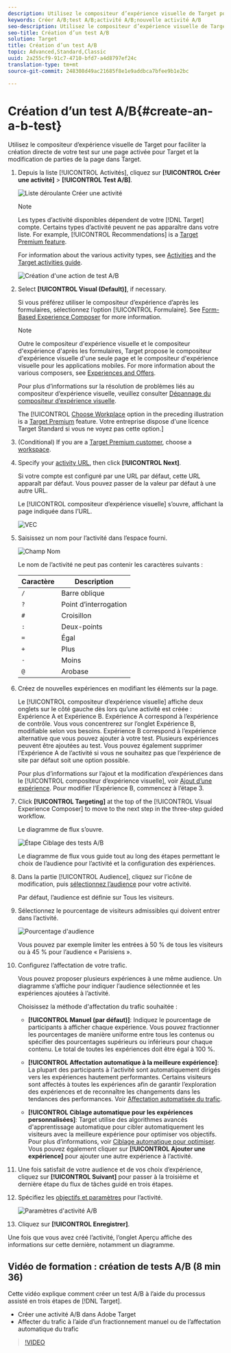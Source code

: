 ```yaml
---
description: Utilisez le compositeur d’expérience visuelle de Target pour faciliter la création directe de votre test sur une page activée pour Target et la modification de parties de la page dans Target.
keywords: Créer A/B;test A/B;activité A/B;nouvelle activité A/B
seo-description: Utilisez le compositeur d’expérience visuelle de Target pour faciliter la création directe de votre test sur une page activée pour Target et la modification de parties de la page dans Target.
seo-title: Création d’un test A/B
solution: Target
title: Création d’un test A/B
topic: Advanced,Standard,Classic
uuid: 2a255cf9-91c7-4710-bfd7-a4d8797ef24c
translation-type: tm+mt
source-git-commit: 248308d49ac21685f8e1e9addbca7bfee9b1e2bc

---
```



# Création d’un test A/B{#create-an-a-b-test}

Utilisez le compositeur d’expérience visuelle de Target pour faciliter la création directe de votre test sur une page activée pour Target et la modification de parties de la page dans Target.

1. Depuis la liste [!UICONTROL Activités], cliquez sur **[!UICONTROL Créer une activité]** &gt; **[!UICONTROL Test A/B]**.

   ![Liste déroulante Créer une activité](/help/c-activities/t-test-ab/t-test-create-ab/assets/ab_select-new.png)

   >[!NOTE]
   >
   >Les types d’activité disponibles dépendent de votre [!DNL Target] compte. Certains types d’activité peuvent ne pas apparaître dans votre liste. For example, [!UICONTROL Recommendations] is a [Target Premium feature](/help/c-intro/intro.md#premium).
   >
   >For information about the various activity types, see [Activities](../../../c-activities/activities.md#concept_D317A95A1AB54674BA7AB65C7985BA03) and the [Target activities guide](/help/c-activities/target-activities-guide.md).

   ![Création d'une action de test A/B](/help/c-activities/t-test-ab/t-test-create-ab/assets/create-ab.png)

1. Select **[!UICONTROL Visual (Default)]**, if necessary.

   Si vous préférez utiliser le compositeur d’expérience d’après les formulaires, sélectionnez l’option [!UICONTROL Formulaire]. See [Form-Based Experience Composer](/help/c-experiences/form-experience-composer.md) for more information.

   >[!NOTE]
   >
   >Outre le compositeur d'expérience visuelle et le compositeur d'expérience d'après les formulaires, Target propose le compositeur d'expérience visuelle d'une seule page et le compositeur d'expérience visuelle pour les applications mobiles. For more information about the various composers, see [Experiences and Offers](/help/c-experiences/experiences.md).
   >
   >Pour plus d’informations sur la résolution de problèmes liés au compositeur d’expérience visuelle, veuillez consulter [Dépannage du compositeur d’expérience visuelle](/help/c-experiences/c-visual-experience-composer/r-troubleshoot-composer/troubleshoot-composer.md).
   >
   >The [!UICONTROL [Choose Workplace](/help/administrating-target/c-user-management/property-channel/property-channel.md) option in the preceding illustration is a [Target Premium](/help/c-intro/intro.md) feature. Votre entreprise dispose d'une licence Target Standard si vous ne voyez pas cette option.]

1. (Conditional) If you are a [Target Premium customer](/help/c-intro/intro.md#premium), choose a [workspace](/help/administrating-target/c-user-management/property-channel/property-channel.md).

1. Specify your [activity URL](../../../c-activities/t-test-ab/t-test-create-ab/ab-activity-url.md#concept_D28549AAA0A14E3BB5F05F32BE8ABC90), then click **[!UICONTROL Next]**.

   Si votre compte est configuré par une URL par défaut, cette URL apparaît par défaut. Vous pouvez passer de la valeur par défaut à une autre URL.

   Le [!UICONTROL compositeur d’expérience visuelle] s’ouvre, affichant la page indiquée dans l’URL.

   ![VEC](/help/c-activities/t-test-ab/t-test-create-ab/assets/vec-new.png)

1. Saisissez un nom pour l’activité dans l’espace fourni.

   ![Champ Nom](/help/c-activities/t-test-ab/t-test-create-ab/assets/ab_newname-new.png)

   Le nom de l’activité ne peut pas contenir les caractères suivants :

   | Caractère | Description |
   |--- |--- |
   | `/` | Barre oblique |
   | `?` | Point d’interrogation |
   | `#` | Croisillon |
   | `:` | Deux-points |
   | `=` | Égal |
   | `+` | Plus |
   | `-` | Moins |
   | `@` | Arobase |

1. Créez de nouvelles expériences en modifiant les éléments sur la page.

   Le [!UICONTROL compositeur d’expérience visuelle] affiche deux onglets sur le côté gauche dès lors qu’une activité est créée : Expérience A et Expérience B. Expérience A correspond à l’expérience de contrôle. Vous vous concentrerez sur l’onglet Expérience B, modifiable selon vos besoins. Expérience B correspond à l’expérience alternative que vous pouvez ajouter à votre test. Plusieurs expériences peuvent être ajoutées au test. Vous pouvez également supprimer l’Expérience A de l’activité si vous ne souhaitez pas que l’expérience de site par défaut soit une option possible.

   Pour plus d’informations sur l’ajout et la modification d’expériences dans le [!UICONTROL compositeur d’expérience visuelle], voir [Ajout d’une expérience](../../../c-activities/t-test-ab/t-test-create-ab/ab-add-experience.md#task_454646F2895242D3B92DC395A0CE1A00). Pour modifier l’Expérience B, commencez à l’étape 3.

1. Click **[!UICONTROL Targeting]** at the top of the [!UICONTROL Visual Experience Composer] to move to the next step in the three-step guided workflow.

   Le diagramme de flux s’ouvre.

   ![Étape Ciblage des tests A/B](/help/c-activities/t-test-ab/t-test-create-ab/assets/ab_flow-new.png)

   Le diagramme de flux vous guide tout au long des étapes permettant le choix de l’audience pour l’activité et la configuration des expériences.
1. Dans la partie [!UICONTROL Audience], cliquez sur l’icône de modification, puis [sélectionnez l’audience](../../../c-activities/t-test-ab/t-test-create-ab/ab-audience.md#concept_A268236C1224451DB7844BF67F41A087) pour votre activité.

   Par défaut, l’audience est définie sur Tous les visiteurs.

1. Sélectionnez le pourcentage de visiteurs admissibles qui doivent entrer dans l’activité.

   ![Pourcentage d'audience](/help/c-activities/t-test-ab/t-test-create-ab/assets/audperc-new.png)

   Vous pouvez par exemple limiter les entrées à 50 % de tous les visiteurs ou à 45 % pour l’audience « Parisiens ».

1. Configurez l’affectation de votre trafic.

   Vous pouvez proposer plusieurs expériences à une même audience. Un diagramme s’affiche pour indiquer l’audience sélectionnée et les expériences ajoutées à l’activité.

   Choisissez la méthode d'affectation du trafic souhaitée :

   * **[!UICONTROL Manuel (par défaut)]**: Indiquez le pourcentage de participants à afficher chaque expérience. Vous pouvez fractionner les pourcentages de manière uniforme entre tous les contenus ou spécifier des pourcentages supérieurs ou inférieurs pour chaque contenu. Le total de toutes les expériences doit être égal à 100 %.

   * **[!UICONTROL Affectation automatique à la meilleure expérience]**: La plupart des participants à l'activité sont automatiquement dirigés vers les expériences hautement performantes. Certains visiteurs sont affectés à toutes les expériences afin de garantir l’exploration des expériences et de reconnaître les changements dans les tendances des performances. Voir [Affectation automatisée du trafic](../../../c-activities/automated-traffic-allocation/automated-traffic-allocation.md#concept_A1407678796B4C569E94CBA8A9F7F5D4).

   * **[!UICONTROL Ciblage automatique pour les expériences personnalisées]**: Target utilise des algorithmes avancés d'apprentissage automatique pour cibler automatiquement les visiteurs avec la meilleure expérience pour optimiser vos objectifs. Pour plus d’informations, voir [Ciblage automatique pour optimiser](../../../c-activities/auto-target-to-optimize.md#concept_67779E5B7F67427A97D7EA2A6FB919B3).
   Vous pouvez également cliquer sur **[!UICONTROL Ajouter une expérience]** pour ajouter une autre expérience à l’activité.

1. Une fois satisfait de votre audience et de vos choix d’expérience, cliquez sur **[!UICONTROL Suivant]** pour passer à la troisième et dernière étape du flux de tâches guidé en trois étapes.

1. Spécifiez les [objectifs et paramètres](../../../c-activities/t-test-ab/t-test-create-ab/ab-goals-and-settings.md#reference_B25389FD6F3A4989801E740364B089CC) pour l’activité.

   ![Paramètres d'activité A/B](/help/c-activities/t-test-ab/t-test-create-ab/assets/ab_settings-new.png)

1. Cliquez sur **[!UICONTROL Enregistrer]**.

Une fois que vous avez créé l’activité, l’onglet Aperçu affiche des informations sur cette dernière, notamment un diagramme.

## Vidéo de formation : création de tests A/B (8 min 36)

Cette vidéo explique comment créer un test A/B à l’aide du processus assisté en trois étapes de [!DNL Target].

* Créer une activité A/B dans Adobe Target
* Affecter du trafic à l’aide d’un fractionnement manuel ou de l’affectation automatique du trafic

>[!VIDEO](https://video.tv.adobe.com/v/17391?captions=fre_fr)
